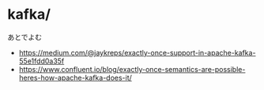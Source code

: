 kafka/
======


あとでよむ

- https://medium.com/@jaykreps/exactly-once-support-in-apache-kafka-55e1fdd0a35f
- https://www.confluent.io/blog/exactly-once-semantics-are-possible-heres-how-apache-kafka-does-it/
